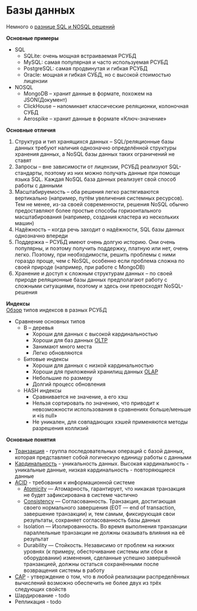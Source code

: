 # Базы данных
Немного о [разнице SQL и NOSQL решений](https://tproger.ru/translations/sql-nosql-database-models/)

**Основные примеры**
- SQL
    - SQLite: очень мощная встраиваемая РСУБД
    - MySQL: самая популярная и часто используемая РСУБД
    - PostgreSQL: самая продвинутая и гибкая РСУБД
    - Oracle: мощная и гибкая СУБД, но с высокой стоимостью лицензии
- NOSQL
    - MongoDB – хранит данные в формате, похожем на JSON(Документ)
    - ClickHouse – напоминает классические реляционки, колоночная СУБД
    - Aerospike – хранит данные в формате «Ключ-значение»

**Основные отличия**
1. Структура и тип хранящихся данных – SQL/реляционные базы данных требуют наличия однозначно определённой структуры хранения данных, а NoSQL базы данных таких ограничений не ставят
2. Запросы – вне зависимости от лицензии, РСУБД реализуют SQL-стандарты, поэтому из них можно получать данные при помощи языка SQL. Каждая NoSQL база данных реализует свой способ работы с данными
3. Масштабируемость – оба решения легко растягиваются вертикально (например, путём увеличения системных ресурсов). Тем не менее, из-за своей современности, решения NoSQL обычно предоставляют более простые способы горизонтального масштабирования (например, создания кластера из нескольких машин)
4. Надёжность – когда речь заходит о надёжности, SQL базы данных однозначно впереди
5. Поддержка – РСУБД имеют очень долгую историю. Они очень популярны, и поэтому получить поддержку, платную или нет, очень легко. Поэтому, при необходимости, решить проблемы с ними гораздо проще, чем с NoSQL, особенно если проблема сложна по своей природе (например, при работе с MongoDB)
6. Хранение и доступ к сложным структурам данных – по своей природе реляционные базы данных предполагают работу с сложными ситуациями, поэтому и здесь они превосходят NoSQL-решения

**Индексы**  
[Обзор](https://habr.com/ru/post/102785) типов индексов в разных РСУБД
- Сравнение основных типов
    - B – деревья
        - Хороши для данных с высокой кардинальностью
        - Хороши для баз данных [OLTP](https://ru.wikipedia.org/wiki/OLTP)
        - Занимают много места
        - Легко обновляются
    - Битовые индексы
        - Хороши для данных с низкой кардинальностью
        - Хороши для приложений хранилищ данных [OLAP](https://ru.wikipedia.org/wiki/OLAP)
        - Небольшие по размеру
        - Долгий процесс обновления
    - HASH индексы
        - Сравнивается не значение, а его хэш
        - Нельзя сортировать по значению, что приводит к невозможности использования в сравнениях больше/меньше и «is null»
        - Не уникален, для совпадающих хэшей применяются методы разрешения коллизий

**Основные понятия**
- [Транзакция](https://ru.wikipedia.org/wiki/%D0%A2%D1%80%D0%B0%D0%BD%D0%B7%D0%B0%D0%BA%D1%86%D0%B8%D1%8F_(%D0%B8%D0%BD%D1%84%D0%BE%D1%80%D0%BC%D0%B0%D1%82%D0%B8%D0%BA%D0%B0)) - группа последовательных операций с базой данных, которая представляет собой логическую единицу работы с данными
- [Кардинальность](https://ru.m.wikipedia.org/wiki/%D0%9C%D0%BE%D1%89%D0%BD%D0%BE%D1%81%D1%82%D1%8C_%D0%BC%D0%BD%D0%BE%D0%B6%D0%B5%D1%81%D1%82%D0%B2%D0%B0) - уникальность данных. Высокая кардинальность - уникальные данные, низкая кардинальность - повторяющиеся данные
- [ACID](https://ru.wikipedia.org/wiki/ACID) - требования к информационной системе
    - [Atomicity](https://ru.wikipedia.org/wiki/%D0%90%D1%82%D0%BE%D0%BC%D0%B0%D1%80%D0%BD%D0%BE%D1%81%D1%82%D1%8C) — Атомарность, гарантирует, что никакая транзакция не будет зафиксирована в системе частично
    - [Consistency](https://ru.wikipedia.org/wiki/%D0%A1%D0%BE%D0%B3%D0%BB%D0%B0%D1%81%D0%BE%D0%B2%D0%B0%D0%BD%D0%BD%D0%BE%D1%81%D1%82%D1%8C_%D0%B4%D0%B0%D0%BD%D0%BD%D1%8B%D1%85) — Согласованность. Транзакция, достигающая своего нормального завершения (EOT — end of transaction, завершение транзакции) и, тем самым, фиксирующая свои результаты, сохраняет согласованность базы данных
    - Isolation — Изолированность. Во время выполнения транзакции параллельные транзакции не должны оказывать влияния на её результат
    - Durability — Стойкость. Независимо от проблем на нижних уровнях (к примеру, обесточивание системы или сбои в оборудовании) изменения, сделанные успешно завершённой транзакцией, должны остаться сохранёнными после возвращения системы в работу
- [CAP](https://ru.wikipedia.org/wiki/%D0%A2%D0%B5%D0%BE%D1%80%D0%B5%D0%BC%D0%B0_CAP) - утверждение о том, что в любой реализации распределённых вычислений возможно обеспечить не более двух из трёх следующих свойств
- Шардирование - todo
- Репликация - todo 
